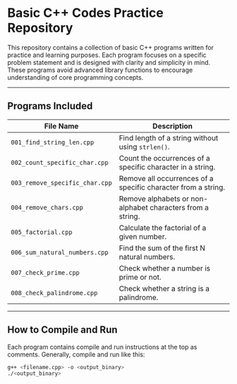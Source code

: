 # Basic C++ Codes Practice Repository

This repository contains a collection of basic C++ programs written for practice and learning purposes. Each program focuses on a specific problem statement and is designed with clarity and simplicity in mind. These programs avoid advanced library functions to encourage understanding of core programming concepts.

---

## Programs Included

| File Name                   | Description                                                  |
|-----------------------------|--------------------------------------------------------------|
| `001_find_string_len.cpp`     | Find length of a string without using `strlen()`.           |
| `002_count_specific_char.cpp` | Count the occurrences of a specific character in a string.  |
| `003_remove_specific_char.cpp`| Remove all occurrences of a specific character from a string.|
| `004_remove_chars.cpp`         | Remove alphabets or non-alphabet characters from a string.  |
| `005_factorial.cpp`            | Calculate the factorial of a given number.                   |
| `006_sum_natural_numbers.cpp` | Find the sum of the first N natural numbers.                 |
| `007_check_prime.cpp`          | Check whether a number is prime or not.                      |
| `008_check_palindrome.cpp`     | Check whether a string is a palindrome.                      |

---

## How to Compile and Run

Each program contains compile and run instructions at the top as comments. Generally, compile and run like this:

```bash
g++ <filename.cpp> -o <output_binary>
./<output_binary>
